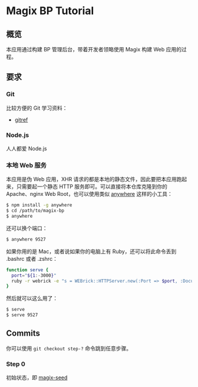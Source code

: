 # Magix BP Tutorial

## 概览

本应用通过构建 BP 管理后台，带着开发者领略使用 Magix 构建 Web 应用的过程。

## 要求

### Git

比较方便的 Git 学习资料：

- [gitref](http://gitref.org/zh)

### Node.js

人人都爱 Node.js

### 本地 Web 服务

本应用是伪 Web 应用，XHR 请求的都是本地的静态文件，因此要把本应用跑起来，只需要起一个静态
HTTP 服务即可。可以直接将本仓库克隆到你的 Apache、nginx Web Root，也可以使用类似
[anywhere](https://github.com/JacksonTian/anywhere) 这样的小工具：

```bash
$ npm install -g anywhere
$ cd /path/to/magix-bp
$ anywhere
```

还可以换个端口：

```bash
$ anywhere 9527
```

如果你用的是 Mac，或者说如果你的电脑上有 Ruby，还可以将此命令丢到 .bashrc 或者 .zshrc：

```bash
function serve {
  port="${1:-3000}"
  ruby -r webrick -e "s = WEBrick::HTTPServer.new(:Port => $port, :DocumentRoot => Dir.pwd); trap('INT') { s.shutdown }; s.start"
}
```

然后就可以这么用了：

```bash
$ serve
$ serve 9527
```

## Commits

你可以使用 `git checkout step-?` 命令跳到任意步骤。

### Step 0

初始状态，即 [magix-seed](https://github.com/thx/magix-seed)

